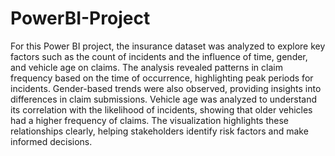 # PowerBI-Project
For this Power BI project, the insurance dataset was analyzed to explore key factors such as the count of incidents and the influence of time, gender, and vehicle age on claims. The analysis revealed patterns in claim frequency based on the time of occurrence, highlighting peak periods for incidents. Gender-based trends were also observed, providing insights into differences in claim submissions. Vehicle age was analyzed to understand its correlation with the likelihood of incidents, showing that older vehicles had a higher frequency of claims. The visualization highlights these relationships clearly, helping stakeholders identify risk factors and make informed decisions.
